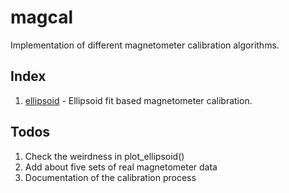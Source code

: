 # magcal

Implementation of different magnetometer calibration algorithms.

## Index

1. [ellipsoid](ellipsoid) - Ellipsoid fit based magnetometer calibration.

## Todos

1. Check the weirdness in plot_ellipsoid()
2. Add about five sets of real magnetometer data
3. Documentation of the calibration process
